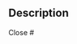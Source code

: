 ## Description
<!-- Please include a summary of the change, relevant motivation and context. -->  

Close #
<!-- Delete "Close #" if it doesn't relate to your PR or specify the issue number you are going to resolve (e. g. Fix #1234). -->
